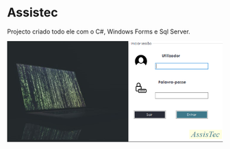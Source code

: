 # Assistec
Projecto criado todo ele com o C#, Windows Forms e Sql Server.

![Main Screen](image.PNG)